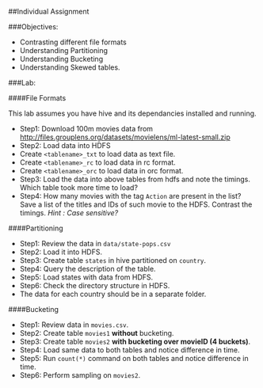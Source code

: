 ##Individual Assignment

###Objectives:

- Contrasting different file formats
- Understanding Partitioning
- Understanding Bucketing
- Understanding Skewed tables.

###Lab:

####File Formats

This lab assumes you have hive and its dependancies installed and running.   

- Step1: Download 100m movies data from
  <http://files.grouplens.org/datasets/movielens/ml-latest-small.zip>
- Step2: Load data into HDFS
- Create `<tablename>_txt` to load data as text file.
- Create `<tablename>_rc` to load data in rc format.
- Create `<tablename>_orc` to load data in orc format.
- Step3: Load the data into above tables from hdfs and note the
  timings. Which table took more time to load?
- Step4: How many movies with the tag `Action` are present in the
  list? Save a list of the titles and IDs of such movie to the HDFS.
  Contrast the timings. *Hint : Case sensitive?*

####Partitioning

- Step1: Review the data in `data/state-pops.csv`  
- Step2: Load it into HDFS.  
- Step3: Create table `states` in hive partitioned on `country`.  
- Step4: Query the description of the table. 
- Step5: Load states with data from HDFS.  
- Step6: Check the directory structure in HDFS.
- The data for each country should be in a separate folder.

####Bucketing

- Step1: Review data in `movies.csv`.
- Step2: Create table `movies1` **without** bucketing.    
- Step3: Create table `movies2` **with bucketing over movieID (4 buckets)**.  
- Step4: Load same data to both tables and notice difference in time.   
- Step5: Run `count(*)` command on both tables and notice difference in time.   
- Step6: Perform sampling on `movies2`.

